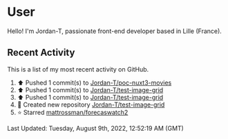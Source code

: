 # User

Hello! I'm Jordan-T, passionate front-end developer based in Lille (France).

## Recent Activity

This is a list of my most recent activity on GitHub.

<!--RECENT_ACTIVITY:start-->
1. ⬆️ Pushed 1 commit(s) to [Jordan-T/poc-nuxt3-movies](https://github.com/Jordan-T/poc-nuxt3-movies)
2. ⬆️ Pushed 1 commit(s) to [Jordan-T/test-image-grid](https://github.com/Jordan-T/test-image-grid)
3. ⬆️ Pushed 1 commit(s) to [Jordan-T/test-image-grid](https://github.com/Jordan-T/test-image-grid)
4. 📔 Created new repository [Jordan-T/test-image-grid](https://github.com/Jordan-T/test-image-grid)
5. ⭐ Starred [mattrossman/forecaswatch2](https://github.com/mattrossman/forecaswatch2)
<!--RECENT_ACTIVITY:end-->

<!--RECENT_ACTIVITY:last_update-->
Last Updated: Tuesday, August 9th, 2022, 12:52:19 AM (GMT)
<!--RECENT_ACTIVITY:last_update_end-->
